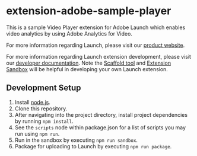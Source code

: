 # extension-adobe-sample-player
This is a sample Video Player extension for Adobe Launch which enables video analytics by using Adobe Analytics for Video.

For more information regarding Launch, please visit our [product website](http://www.adobe.com/enterprise/cloud-platform/launch.html).

For more information regarding Launch extension development, please visit our [developer documentation](http://developer.adobelaunch.com/guides/extensions/). Note the [Scaffold tool](https://www.npmjs.com/package/@adobe/reactor-scaffold) and [Extension Sandbox](https://www.npmjs.com/package/@adobe/reactor-sandbox) will be helpful in developing your own Launch extension.

## Development Setup
1. Install [node.js](https://nodejs.org/).
2. Clone this repository.
3. After navigating into the project directory, install project dependencies by running `npm install`.
4. See the `scripts` node within package.json for a list of scripts you may run using `npm run`.
5. Run in the sandbox by executing `npm run sandbox`.
6. Package for uploading to Launch by executing `npm run package`.

